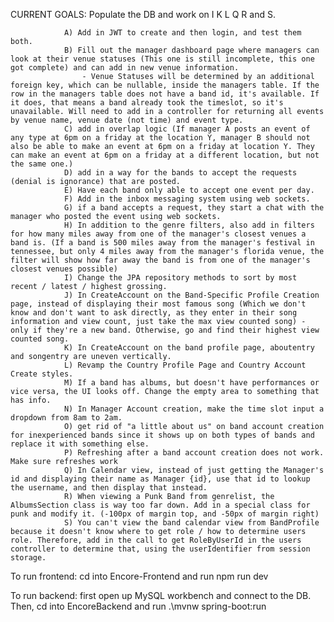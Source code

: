 CURRENT GOALS: Populate the DB and work on I K L Q R and S.

                A) Add in JWT to create and then login, and test them both.
                B) Fill out the manager dashboard page where managers can look at their venue statuses (This one is still incomplete, this one got complete) and can add in new venue information.
                    - Venue Statuses will be determined by an additional foreign key, which can be nullable, inside the managers table. If the row in the managers table does not have a band id, it's available. If it does, that means a band already took the timeslot, so it's unavailable. Will need to add in a controller for returning all events by venue name, venue date (not time) and event type.
                C) add in overlap logic (If manager A posts an event of any type at 6pm on a friday at the location Y, manager B should not also be able to make an event at 6pm on a friday at location Y. They can make an event at 6pm on a friday at a different location, but not the same one.)
                D) add in a way for the bands to accept the requests (denial is ignorance) that are posted.
                E) Have each band only able to accept one event per day. 
                F) Add in the inbox messaging system using web sockets.
                G) if a band accepts a request, they start a chat with the manager who posted the event using web sockets.
                H) In addition to the genre filters, also add in filters for how many miles away from one of the manager's closest venues a band is. (If a band is 500 miles away from the manager's festival in tennessee, but only 4 miles away from the manager's florida venue, the filter will show how far away the band is from one of the manager's closest venues possible)
                I) Change the JPA repository methods to sort by most recent / latest / highest grossing.
                J) In CreateAccount on the Band-Specific Profile Creation page, instead of displaying their most famous song (Which we don't know and don't want to ask directly, as they enter in their song information and view count, just take the max view counted song) - only if they're a new band. Otherwise, go and find their highest view counted song.
                K) In CreateAccount on the band profile page, aboutentry and songentry are uneven vertically.
                L) Revamp the Country Profile Page and Country Account Create styles.
                M) If a band has albums, but doesn't have performances or vice versa, the UI looks off. Change the empty area to something that has info.
                N) In Manager Account creation, make the time slot input a dropdown from 8am to 2am.
                O) get rid of "a little about us" on band account creation for inexperienced bands since it shows up on both types of bands and replace it with something else.
                P) Refreshing after a band account creation does not work. Make sure refreshes work
                Q) In Calendar view, instead of just getting the Manager's id and displaying their name as Manager {id}, use that id to lookup the username, and then display that instead.
                R) When viewing a Punk Band from genrelist, the AlbumsSection class is way too far down. Add in a special class for punk and modify it. (-100px of margin top, and -50px of margin right)
                S) You can't view the band calendar view from BandProfile because it doesn't know where to get role / how to determine users role. Therefore, add in the call to get RoleByUserId in the users controller to determine that, using the userIdentifier from session storage.

To run frontend:
cd into Encore-Frontend and run npm run dev

To run backend:
first open up MySQL workbench and connect to the DB. 
Then, cd into EncoreBackend and run .\mvnw spring-boot:run